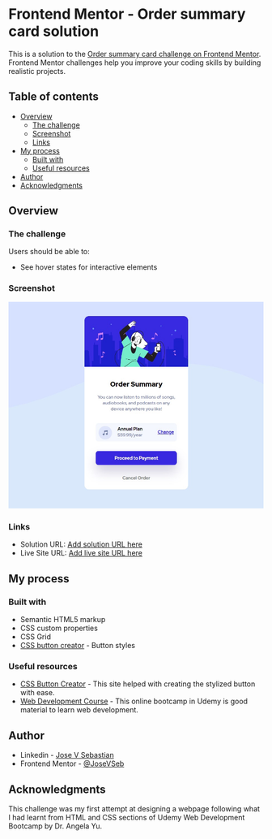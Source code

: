 # Frontend Mentor - Order summary card solution

This is a solution to the [Order summary card challenge on Frontend Mentor](https://www.frontendmentor.io/challenges/order-summary-component-QlPmajDUj). Frontend Mentor challenges help you improve your coding skills by building realistic projects.

## Table of contents

- [Overview](#overview)
  - [The challenge](#the-challenge)
  - [Screenshot](#screenshot)
  - [Links](#links)
- [My process](#my-process)
  - [Built with](#built-with)
  - [Useful resources](#useful-resources)
- [Author](#author)
- [Acknowledgments](#acknowledgments)

## Overview

### The challenge

Users should be able to:

- See hover states for interactive elements

### Screenshot

![Order summary card challenge solution](./screenshot.jpg)

### Links

- Solution URL: [Add solution URL here](https://github.com/JoseVSeb/order-summary-component-main)
- Live Site URL: [Add live site URL here](https://josevseb.github.io/order-summary-component-main/index.html)

## My process

### Built with

- Semantic HTML5 markup
- CSS custom properties
- CSS Grid
- [CSS button creator](https://cssbuttoncreator.com/) - Button styles

### Useful resources

- [CSS Button Creator](https://cssbuttoncreator.com/) - This site helped with creating the stylized button with ease.
- [Web Development Course](https://www.udemy.com/course/the-complete-web-development-bootcamp/) - This online bootcamp in Udemy is good material to learn web development.

## Author

- Linkedin - [Jose V Sebastian](https://www.linkedin.com/in/jose-v-sebastian/)
- Frontend Mentor - [@JoseVSeb](https://www.frontendmentor.io/profile/JoseVSeb)

## Acknowledgments

This challenge was my first attempt at designing a webpage following what I had learnt from HTML and
CSS sections of Udemy Web Development Bootcamp by Dr. Angela Yu.
